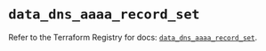 # `data_dns_aaaa_record_set`

Refer to the Terraform Registry for docs: [`data_dns_aaaa_record_set`](https://registry.terraform.io/providers/hashicorp/dns/3.4.0/docs/data-sources/aaaa_record_set).
